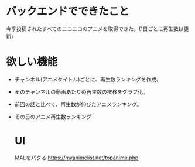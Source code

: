 # バックエンドでできたこと
今季投稿されたすべてのニコニコのアニメを取得できた。(1日ごとに再生数は更新)

# 欲しい機能
- チャンネル(アニメタイトル)ごとに、再生数ランキングを作成。

- そのチャンネルの動画あたりの再生数の推移をグラフ化。

- 前回の話と比べて、再生数が伸びたアニメランキング。

- その日のアニメ再生数ランキング

  # UI 
  MALをパクる
  https://myanimelist.net/topanime.php